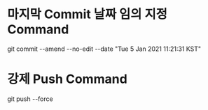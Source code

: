 # 마지막 Commit 날짜 임의 지정 Command

git commit --amend --no-edit --date "Tue 5 Jan 2021 11:21:31 KST"

# 강제 Push Command

git push --force